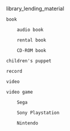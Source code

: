 library_lending_material

    book

        audio book
        
        rental book

        CD-ROM book

    children's puppet

    record

    video

    video game

        Sega

        Sony Playstation

        Nintendo
        